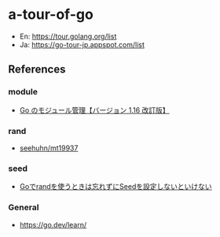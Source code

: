 # a-tour-of-go
- En: https://tour.golang.org/list
- Ja: https://go-tour-jp.appspot.com/list

## References
### module
- [Go のモジュール管理【バージョン 1.16 改訂版】](https://zenn.dev/spiegel/articles/20210223-go-module-aware-mode)

### rand
- [seehuhn/mt19937](https://github.com/seehuhn/mt19937)

### seed
- [Goでrandを使うときは忘れずにSeedを設定しないといけない](https://makiuchi-d.github.io/2017/09/09/qiita-9c4af327bc8502cdcdce.ja.html)

### General
- https://go.dev/learn/
